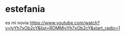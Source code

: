 # estefania
es mi novia 
https://www.youtube.com/watch?v=lyYh7xOb2cY&list=RDMMlyYh7xOb2cY&start_radio=1

